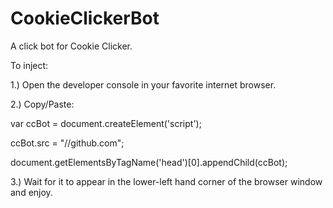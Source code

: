 CookieClickerBot
================

A click bot for Cookie Clicker.


To inject:

1.) Open the developer console in your favorite internet browser.

2.) Copy/Paste:


var ccBot = document.createElement('script');

ccBot.src = "//github.com";

document.getElementsByTagName('head')[0].appendChild(ccBot);


3.) Wait for it to appear in the lower-left hand corner of the browser window and enjoy.
